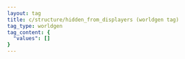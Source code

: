 ```yaml
---
layout: tag
title: c/structure/hidden_from_displayers (worldgen tag)
tag_type: worldgen
tag_content: {
  "values": []
}
---
```

